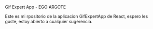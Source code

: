 Gif Expert App - EGO ARGOTE 

Este es mi rpositorio de la aplicacion GifExpertApp de React, espero les guste, estoy abierto a cualquier sugerencia.
